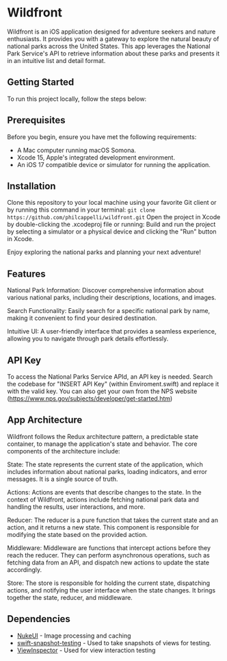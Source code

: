 # Wildfront
Wildfront is an iOS application designed for adventure seekers and nature enthusiasts. 
It provides you with a gateway to explore the natural beauty of national parks across the United States. 
This app leverages the National Park Service's API to retrieve information about these parks and presents 
it in an intuitive list and detail format.

## Getting Started
To run this project locally, follow the steps below:

## Prerequisites
Before you begin, ensure you have met the following requirements:

- A Mac computer running macOS Somona.
- Xcode 15, Apple's integrated development environment.
- An iOS 17 compatible device or simulator for running the application.

## Installation
Clone this repository to your local machine using your favorite Git client or by running this command in your terminal:
`git clone https://github.com/philcappelli/wildfront.git`
Open the project in Xcode by double-clicking the .xcodeproj file or running:
Build and run the project by selecting a simulator or a physical device and clicking the "Run" button in Xcode.

Enjoy exploring the national parks and planning your next adventure!

## Features
National Park Information: Discover comprehensive information about various national parks, including their descriptions, locations, and images.

Search Functionality: Easily search for a specific national park by name, making it convenient to find your desired destination.

Intuitive UI: A user-friendly interface that provides a seamless experience, allowing you to navigate through park details effortlessly.

## API Key
To access the National Parks Service APId, an API key is needed. Search the codebase for "INSERT API Key" (within Enviroment.swift) 
and replace it with the valid key.  You can also get your own from the NPS website (https://www.nps.gov/subjects/developer/get-started.htm)

## App Architecture
Wildfront follows the Redux architecture pattern, a predictable state container, to manage the application's state and behavior. The core components of the architecture include:

State: The state represents the current state of the application, which includes information about national parks, loading indicators, and error messages. It is a single source of truth.

Actions: Actions are events that describe changes to the state. In the context of Wildfront, actions include fetching national park data and handling the results, user interactions, and more.

Reducer: The reducer is a pure function that takes the current state and an action, and it returns a new state. This component is responsible for modifying the state based on the provided action.

Middleware: Middleware are functions that intercept actions before they reach the reducer. They can perform asynchronous operations, such as fetching data from an API, and dispatch new actions to update the state accordingly.

Store: The store is responsible for holding the current state, dispatching actions, and notifying the user interface when the state changes. It brings together the state, reducer, and middleware.

## Dependencies
* [NukeUI](https://github.com/kean/Nuke) - Image processing and caching
* [swift-snapshot-testing](https://github.com/pointfreeco/swift-snapshot-testing) - Used to take snapshots of views for testing.
* [ViewInspector](https://github.com/nalexn/ViewInspector) - Used for view interaction testing
